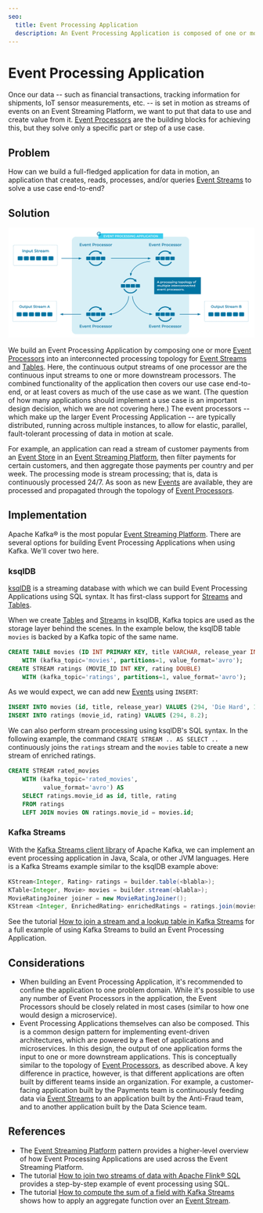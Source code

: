 ```yaml
---
seo:
  title: Event Processing Application
  description: An Event Processing Application is composed of one or more connected Event Processors, which form a processing topology to continuously process data in Event Streams and Tables.
---
```


# Event Processing Application
Once our data -- such as financial transactions, tracking information for shipments, IoT sensor measurements, etc. -- is set in motion as streams of events on an Event Streaming Platform, we want to put that data to use and create value from it. [Event Processors](../event-processing/event-processor.md) are the building blocks for achieving this, but they solve only a specific part or step of a use case.

## Problem
How can we build a full-fledged application for data in motion, an application that creates, reads, processes, and/or queries [Event Streams](../event-stream/event-stream.md) to solve a use case end-to-end?

## Solution
![event-processing-application](../img/event-processing-application.svg)

We build an Event Processing Application by composing one or more [Event Processors](../event-processing/event-processor.md) into an interconnected processing topology for [Event Streams](../event-stream/event-stream.md) and [Tables](../table/state-table.md). Here, the continuous output streams of one processor are the continuous input streams to one or more downstream processors. The combined functionality of the application then covers our use case end-to-end, or at least covers as much of the use case as we want. (The question of how many applications should implement a use case is an important design decision, which we are not covering here.) The event processors -- which make up the larger Event Processing Application -- are typically distributed, running across multiple instances, to allow for elastic, parallel, fault-tolerant processing of data in motion at scale.

For example, an application can read a stream of customer payments from an [Event Store](../event-storage/event-store.md) in an [Event Streaming Platform](../event-stream/event-streaming-platform.md), then filter payments for certain customers, and then aggregate those payments per country and per week. The processing mode is stream processing; that is, data is continuously processed 24/7. As soon as new [Events](../event/event.md) are available, they are processed and propagated through the topology of [Event Processors](../event-processing/event-processor.md).


## Implementation
Apache Kafka® is the most popular [Event Streaming Platform](../event-stream/event-streaming-platform.md). There are several options for building Event Processing Applications when using Kafka. We'll cover two here.

### ksqlDB
[ksqlDB](https://ksqldb.io) is a streaming database with which we can build Event Processing Applications using SQL syntax. It has first-class support for [Streams](../event-stream/event-stream.md) and [Tables](../table/state-table.md).

When we create [Tables](../table/state-table.md) and [Streams](../event-stream/event-stream.md) in ksqlDB, Kafka topics are used as the storage layer behind the scenes. In the example below, the ksqlDB table `movies` is backed by a Kafka topic of the same name.
```sql
CREATE TABLE movies (ID INT PRIMARY KEY, title VARCHAR, release_year INT)
    WITH (kafka_topic='movies', partitions=1, value_format='avro');
CREATE STREAM ratings (MOVIE_ID INT KEY, rating DOUBLE)
    WITH (kafka_topic='ratings', partitions=1, value_format='avro');
```

As we would expect, we can add new [Events](../event/event.md) using `INSERT`:
```sql
INSERT INTO movies (id, title, release_year) VALUES (294, 'Die Hard', 1998);
INSERT INTO ratings (movie_id, rating) VALUES (294, 8.2);
```

We can also perform stream processing using ksqlDB's SQL syntax. In the following example, the command `CREATE STREAM .. AS SELECT ..` continuously joins the `ratings` stream and the `movies` table to create a new stream of enriched ratings.
```sql
CREATE STREAM rated_movies
    WITH (kafka_topic='rated_movies',
          value_format='avro') AS
    SELECT ratings.movie_id as id, title, rating
    FROM ratings
    LEFT JOIN movies ON ratings.movie_id = movies.id;
```

### Kafka Streams

With the [Kafka Streams client library](https://docs.confluent.io/platform/current/streams/index.html) of Apache Kafka, we can implement an event processing application in Java, Scala, or other JVM languages. Here is a Kafka Streams example similar to the ksqlDB example above:

```java
KStream<Integer, Rating> ratings = builder.table(<blabla>);
KTable<Integer, Movie> movies = builder.stream(<blabla>);
MovieRatingJoiner joiner = new MovieRatingJoiner();
KStream <Integer, EnrichedRating> enrichedRatings = ratings.join(movies, joiner);
```

See the tutorial [How to join a stream and a lookup table in Kafka Streams](https://developer.confluent.io/confluent-tutorials/joining-stream-table/kstreams/) for a full example of using Kafka Streams to build an Event Processing Application.

## Considerations
* When building an Event Processing Application, it's recommended to confine the application to one problem domain. While it's possible to use any number of Event Processors in the application, the Event Processors should be closely related in most cases (similar to how one would design a microservice).
* Event Processing Applications themselves can also be composed. This is a common design pattern for implementing event-driven architectures, which are powered by a fleet of applications and microservices. In this design, the output of one application forms the input to one or more downstream applications. This is conceptually similar to the topology of [Event Processors](../event-processing/event-processor.md), as described above. A key difference in practice, however, is that different applications are often built by different teams inside an organization. For example, a customer-facing application built by the Payments team is continuously feeding data via [Event Streams](../event-stream/event-stream.md) to an application built by the Anti-Fraud team, and to another application built by the Data Science team. 

## References
* The [Event Streaming Platform](../event-stream/event-streaming-platform.md) pattern provides a higher-level overview of how Event Processing Applications are used across the Event Streaming Platform.
* The tutorial [How to join two streams of data with Apache Flink® SQL](https://developer.confluent.io/confluent-tutorials/joining-stream-stream/flinksql/) provides a step-by-step example of event processing using SQL.
* The tutorial [How to compute the sum of a field with Kafka Streams](https://developer.confluent.io/confluent-tutorials/aggregating-sum/kstreams/) shows how to apply an aggregate function over an [Event Stream](../event-stream/event-stream.md). 
